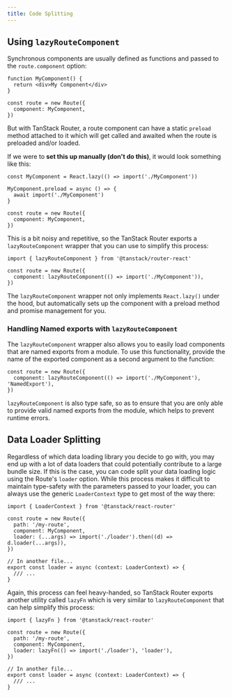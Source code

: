 ```yaml
---
title: Code Splitting
---
```


## Using `lazyRouteComponent`

Synchronous components are usually defined as functions and passed to the `route.component` option:

```tsx
function MyComponent() {
  return <div>My Component</div>
}

const route = new Route({
  component: MyComponent,
})
```

But with TanStack Router, a route component can have a static `preload` method attached to it which will get called and awaited when the route is preloaded and/or loaded.

If we were to **set this up manually (don't do this)**, it would look something like this:

```tsx
const MyComponent = React.lazy(() => import('./MyComponent'))

MyComponent.preload = async () => {
  await import('./MyComponent')
}

const route = new Route({
  component: MyComponent,
})
```

This is a bit noisy and repetitive, so the TanStack Router exports a `lazyRouteComponent` wrapper that you can use to simplify this process:

```tsx
import { lazyRouteComponent } from '@tanstack/router-react'

const route = new Route({
  component: lazyRouteComponent(() => import('./MyComponent')),
})
```

The `lazyRouteComponent` wrapper not only implements `React.lazy()` under the hood, but automatically sets up the component with a preload method and promise management for you.

### Handling Named exports with `lazyRouteComponent`

The `lazyRouteComponent` wrapper also allows you to easily load components that are named exports from a module. To use this functionality, provide the name of the exported component as a second argument to the function:

```tsx
const route = new Route({
  component: lazyRouteComponent(() => import('./MyComponent'), 'NamedExport'),
})
```

`lazyRouteComponent` is also type safe, so as to ensure that you are only able to provide valid named exports from the module, which helps to prevent runtime errors.

## Data Loader Splitting

Regardless of which data loading library you decide to go with, you may end up with a lot of data loaders that could potentially contribute to a large bundle size. If this is the case, you can code split your data loading logic using the Route's `loader` option. While this process makes it difficult to maintain type-safety with the parameters passed to your loader, you can always use the generic `LoaderContext` type to get most of the way there:

```tsx
import { LoaderContext } from '@tanstack/react-router'

const route = new Route({
  path: '/my-route',
  component: MyComponent,
  loader: (...args) => import('./loader').then((d) => d.loader(...args)),
})

// In another file...
export const loader = async (context: LoaderContext) => {
  /// ...
}
```

Again, this process can feel heavy-handed, so TanStack Router exports another utility called `lazyFn` which is very similar to `lazyRouteComponent` that can help simplify this process:

```tsx
import { lazyFn } from '@tanstack/react-router'

const route = new Route({
  path: '/my-route',
  component: MyComponent,
  loader: lazyFn(() => import('./loader'), 'loader'),
})

// In another file...
export const loader = async (context: LoaderContext) => {
  /// ...
}
```
